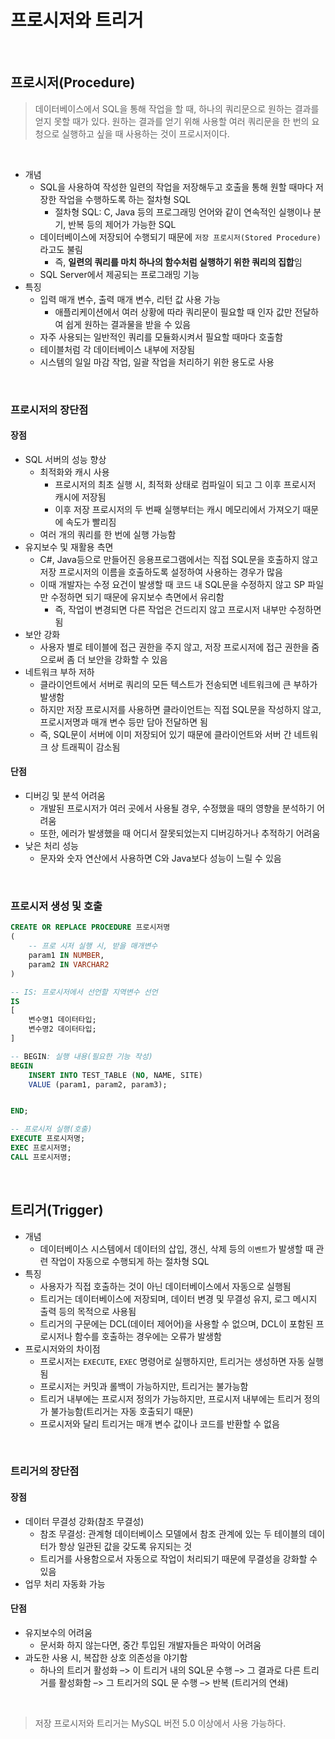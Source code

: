 # 프로시저와 트리거


<br/>

## 프로시저(Procedure)

> 데이터베이스에서 SQL을 통해 작업을 할 때, 하나의 쿼리문으로 원하는 결과를 얻지 못할 때가 있다. 원하는 결과를 얻기 위해 사용할 여러 쿼리문을 한 번의 요청으로 실행하고 싶을 때 사용하는 것이 프로시저이다.

<br/>

- 개념
    - SQL을 사용하여 작성한 일련의 작업을 저장해두고 호출을 통해 원할 때마다 저장한 작업을 수행하도록 하는 절차형 SQL
        - 절차형 SQL: C, Java 등의 프로그래밍 언어와 같이 연속적인 실행이나 분기, 반복 등의 제어가 가능한 SQL
    - 데이터베이스에 저장되어 수행되기 때문에 `저장 프로시저(Stored Procedure)`라고도 불림
        - 즉, **일련의 쿼리를 마치 하나의 함수처럼 실행하기 위한 쿼리의 집합**임
    - SQL Server에서 제공되는 프로그래밍 기능
- 특징
    - 입력 매개 변수, 출력 매개 변수, 리턴 값 사용 가능
        - 애플리케이션에서 여러 상황에 따라 쿼리문이 필요할 때 인자 값만 전달하여 쉽게 원하는 결과물을 받을 수 있음
    - 자주 사용되는 일반적인 쿼리를 모듈화시켜서 필요할 때마다 호출함
    - 테이블처럼 각 데이터베이스 내부에 저장됨
    - 시스템의 일일 마감 작업, 일괄 작업을 처리하기 위한 용도로 사용


<br/>

### 프로시저의 장단점

#### 장점
- SQL 서버의 성능 향상
    - 최적화와 캐시 사용
        - 프로시저의 최초 실행 시, 최적화 상태로 컴파일이 되고 그 이후 프로시저 캐시에 저장됨
        - 이후 저장 프로시저의 두 번째 실행부터는 캐시 메모리에서 가져오기 때문에 속도가 빨리짐
    - 여러 개의 쿼리를 한 번에 실행 가능함
- 유지보수 및 재활용 측면
    - C#, Java등으로 만들어진 응용프로그램에서는 직접 SQL문을 호출하지 않고 저장 프로시저의 이름을 호출하도록 설정하여 사용하는 경우가 많음
    - 이때 개발자는 수정 요건이 발생할 때 코드 내 SQL문을 수정하지 않고 SP 파일만 수정하면 되기 때문에 유지보수 측면에서 유리함
        - 즉, 작업이 변경되면 다른 작업은 건드리지 않고 프로시저 내부만 수정하면 됨
- 보안 강화
    - 사용자 별로 테이블에 접근 권한을 주지 않고, 저장 프로시저에 접근 권한을 줌으로써 좀 더 보안을 강화할 수 있음
- 네트워크 부하 저하
    - 클라이언트에서 서버로 쿼리의 모든 텍스트가 전송되면 네트워크에 큰 부하가 발생함
    - 하지만 저장 프로시저를 사용하면  클라이언트는 직접 SQL문을 작성하지 않고, 프로시저명과 매개 변수 등만 담아 전달하면 됨
    - 즉, SQL문이 서버에 이미 저장되어 있기 때문에 클라이언트와 서버 간 네트워크 상 트래픽이 감소됨
  
  
#### 단점

- 디버깅 및 분석 어려움
    - 개발된 프로시저가 여러 곳에서 사용될 경우, 수정했을 때의 영향을 분석하기 어려움
    - 또한, 에러가 발생했을 때 어디서 잘못되었는지 디버깅하거나 추적하기 어려움
- 낮은 처리 성능
    - 문자와 숫자 연산에서 사용하면 C와 Java보다 성능이 느릴 수 있음

<br/>


### 프로시저 생성 및 호출

```sql
CREATE OR REPLACE PROCEDURE 프로시저명
(
    -- 프로 시저 실행 시, 받을 매개변수
    param1 IN NUMBER, 
    param2 IN VARCHAR2
)

-- IS: 프로시저에서 선언할 지역변수 선언
IS
[
    변수명1 데이터타입;
    변수명2 데이터타입;
]

-- BEGIN: 실행 내용(필요한 기능 작성)
BEGIN
    INSERT INTO TEST_TABLE (NO, NAME, SITE)
    VALUE (param1, param2, param3);


END;

-- 프로시저 실행(호출)
EXECUTE 프로시저명;
EXEC 프로시저명;
CALL 프로시저명;
```

<br/>

## 트리거(Trigger)

- 개념
    - 데이터베이스 시스템에서 데이터의 삽입, 갱신, 삭제 등의 `이벤트`가 발생할 때 관련 작업이 자동으로 수행되게 하는 절차형 SQL
- 특징
    - 사용자가 직접 호출하는 것이 아닌 데이터베이스에서 자동으로 실행됨
    - 트리거는 데이터베이스에 저장되며, 데이터 변경 및 무결성 유지, 로그 메시지 출력 등의 목적으로 사용됨
    - 트리거의 구문에는 DCL(데이터 제어어)을 사용할 수 없으며, DCL이 포함된 프로시저나 함수를 호출하는 경우에는 오류가 발생함
- 프로시저와의 차이점
    - 프로시저는 `EXECUTE`, `EXEC` 명령어로 실행하지만, 트리거는 생성하면 자동 실행됨
    - 프로시저는 커밋과 롤백이 가능하지만, 트리거는 불가능함
    - 트리거 내부에는 프로시저 정의가 가능하지만, 프로시저 내부에는 트리거 정의가 불가능함(트리거는 자동 호출되기 때문)
    - 프로시저와 달리 트리거는 매개 변수 값이나 코드를 반환할 수 없음


<br/>

### 트리거의 장단점

#### 장점
- 데이터 무결성 강화(참조 무결성)
    - 참조 무결성: 관계형 데이터베이스 모델에서 참조 관계에 있는 두 테이블의 데이터가 항상 일관된 값을 갖도록 유지되는 것
    - 트리거를 사용함으로서 자동으로 작업이 처리되기 때문에 무결성을 강화할 수 있음
- 업무 처리 자동화 가능
  
  
#### 단점
- 유지보수의 어려움
    - 문서화 하지 않는다면, 중간 투입된 개발자들은 파악이 어려움
- 과도한 사용 시, 복잡한 상호 의존성을 야기함
    - 하나의 트리거 활성화 –> 이 트리거 내의 SQL문 수행 –> 그 결과로 다른 트리거를 활성화함 –> 그 트리거의 SQL 문 수행 –> 반복 (트리거의 연쇄)


<br/>

> 저장 프로시저와 트리거는 MySQL 버전 5.0 이상에서 사용 가능하다.

<br/>